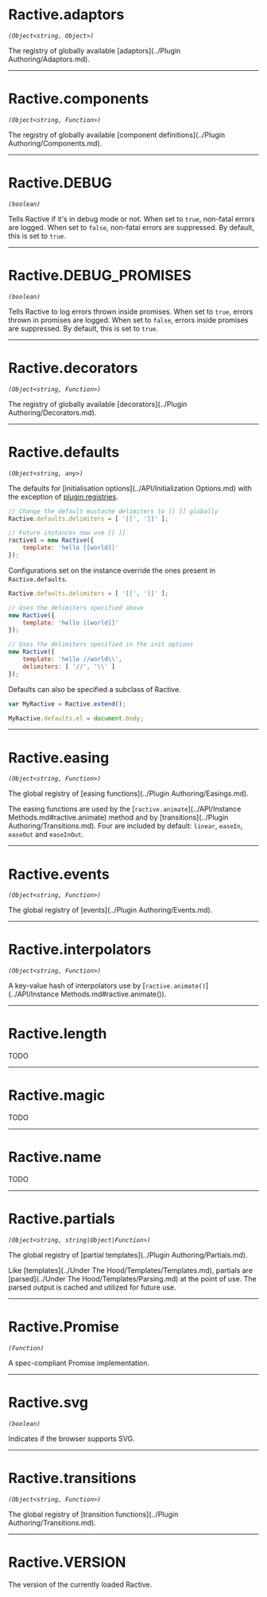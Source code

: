 # Ractive.adaptors

_`(Object<string, Object>)`_

The registry of globally available [adaptors](../Plugin Authoring/Adaptors.md).

---

# Ractive.components

_`(Object<string, Function>)`_

The registry of globally available [component definitions](../Plugin Authoring/Components.md).

---

# Ractive.DEBUG

_`(boolean)`_

Tells Ractive if it's in debug mode or not. When set to `true`, non-fatal errors are logged. When set to `false`, non-fatal errors are suppressed. By default, this is set to `true`.

---

# Ractive.DEBUG_PROMISES

_`(boolean)`_

Tells Ractive to log errors thrown inside promises. When set to `true`, errors thrown in promises are logged. When set to `false`, errors inside promises are suppressed. By default, this is set to `true`.

---

# Ractive.decorators

_`(Object<string, Function>)`_

The registry of globally available [decorators](../Plugin Authoring/Decorators.md).

---

# Ractive.defaults

_`(Object<string, any>)`_

The defaults for [initialisation options](../API/Initialization Options.md) with the exception of [plugin registries](../Integrations/Plugins.md).

```js
// Change the default mustache delimiters to [[ ]] globally
Ractive.defaults.delimiters = [ '[[', ']]' ];

// Future instances now use [[ ]]
ractive1 = new Ractive({
    template: 'hello [[world]]'
});
```

Configurations set on the instance override the ones present in `Ractive.defaults`.

```js
Ractive.defaults.delimiters = [ '[[', ']]' ];

// Uses the delimiters specified above
new Ractive({
	template: 'hello [[world]]'
});

// Uses the delimiters specified in the init options
new Ractive({
	template: 'hello //world\\',
	delimiters: [ '//', '\\' ]
});
```

Defaults can also be specified a subclass of Ractive.

```js
var MyRactive = Ractive.extend();

MyRactive.defaults.el = document.body;
```

---

# Ractive.easing

_`(Object<string, Function>)`_

The global registry of [easing functions](../Plugin Authoring/Easings.md).

The easing functions are used by the [`ractive.animate`](../API/Instance Methods.md#ractive.animate) method and by [transitions](../Plugin Authoring/Transitions.md). Four are included by default: `linear`, `easeIn`, `easeOut` and `easeInOut`.

---

# Ractive.events

_`(Object<string, Function>)`_

The global registry of [events](../Plugin Authoring/Events.md).

---

# Ractive.interpolators

_`(Object<string, Function>)`_

A key-value hash of interpolators use by [`ractive.animate()`](../API/Instance Methods.md#ractive.animate()).

---

# Ractive.length

TODO

---

# Ractive.magic

TODO

---

# Ractive.name

TODO

---

# Ractive.partials

_`(Object<string, string|Object|Function>)`_

The global registry of [partial templates](../Plugin Authoring/Partials.md).

Like [templates](../Under The Hood/Templates/Templates.md), partials are [parsed](../Under The Hood/Templates/Parsing.md) at the point of use. The parsed output is cached and utilized for future use.

---

# Ractive.Promise

_`(Function)`_

A spec-compliant Promise implementation.

---

# Ractive.svg

_`(boolean)`_

Indicates if the browser supports SVG.

---

# Ractive.transitions

_`(Object<string, Function>)`_

The global registry of [transition functions](../Plugin Authoring/Transitions.md).

---

# Ractive.VERSION

The version of the currently loaded Ractive.
